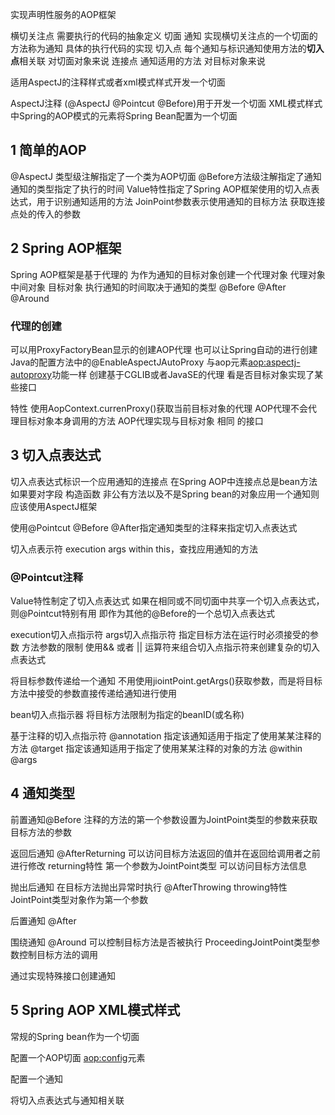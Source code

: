 实现声明性服务的AOP框架

横切关注点  需要执行的代码的抽象定义
切面
通知  实现横切关注点的一个切面的方法称为通知  具体的执行代码的实现
切入点  每个通知与标识通知使用方法的**切入点**相关联  对切面对象来说
连接点 通知适用的方法  对目标对象来说

适用AspectJ的注释样式或者xml模式样式开发一个切面

AspectJ注释 (@AspectJ   @Pointcut   @Before)用于开发一个切面
XML模式样式中Spring的AOP模式的元素将Spring Bean配置为一个切面

## 1 简单的AOP

@AspectJ 类型级注解指定了一个类为AOP切面
@Before方法级注解指定了通知  通知的类型指定了执行的时间
Value特性指定了Spring AOP框架使用的切入点表达式，用于识别通知适用的方法
JoinPoint参数表示使用通知的目标方法  获取连接点处的传入的参数

## 2 Spring AOP框架
Spring AOP框架是基于代理的  为作为通知的目标对象创建一个代理对象
代理对象
中间对象
目标对象
执行通知的时间取决于通知的类型 @Before   @After  @Around

### 代理的创建
可以用ProxyFactoryBean显示的创建AOP代理
也可以让Spring自动的进行创建
Java的配置方法中的@EnableAspectJAutoProxy 与aop元素<aop:aspectj-autoproxy>功能一样
创建基于CGLIB或者JavaSE的代理  看是否目标对象实现了某些接口

<expose-proxy>特性
使用AopContext.currenProxy()获取当前目标对象的代理
AOP代理不会代理目标对象本身调用的方法
AOP代理实现与目标对象 相同 的接口

## 3 切入点表达式
切入点表达式标识一个应用通知的连接点
在Spring AOP中连接点总是bean方法
如果要对字段  构造函数  非公有方法以及不是Spring bean的对象应用一个通知则应该使用AspectJ框架

使用@Pointcut  @Before  @After指定通知类型的注释来指定切入点表达式

切入点表示符 execution  args  within  this，查找应用通知的方法

### @Pointcut注释
Value特性制定了切入点表达式
如果在相同或不同切面中共享一个切入点表达式，则@Pointcut特别有用
即作为其他的@Before的一个总切入点表达式

execution切入点指示符
args切入点指示符 指定目标方法在运行时必须接受的参数 方法参数的限制
使用&& 或者 || 运算符来组合切入点指示符来创建复杂的切入点表达式

将目标参数传递给一个通知
不用使用jiointPoint.getArgs()获取参数，而是将目标方法中接受的参数直接传递给通知进行使用

bean切入点指示器
将目标方法限制为指定的beanID(或名称)


基于注释的切入点指示符
@annotation  指定该通知适用于指定了使用某某注释的方法
@target  指定该通知适用于指定了使用某某注释的对象的方法
@within
@args


## 4 通知类型
前置通知@Before
注释的方法的第一个参数设置为JointPoint类型的参数来获取目标方法的参数

返回后通知
@AfterReturning
可以访问目标方法返回的值并在返回给调用者之前进行修改
returning特性
第一个参数为JointPoint类型 可以访问目标方法信息

抛出后通知
在目标方法抛出异常时执行
@AfterThrowing
throwing特性
JointPoint类型对象作为第一个参数

后置通知
@After

围绕通知
@Around
可以控制目标方法是否被执行
ProceedingJointPoint类型参数控制目标方法的调用

通过实现特殊接口创建通知


## 5 Spring AOP XML模式样式
常规的Spring bean作为一个切面

配置一个AOP切面
<aop:config>元素

配置一个通知

将切入点表达式与通知相关联







